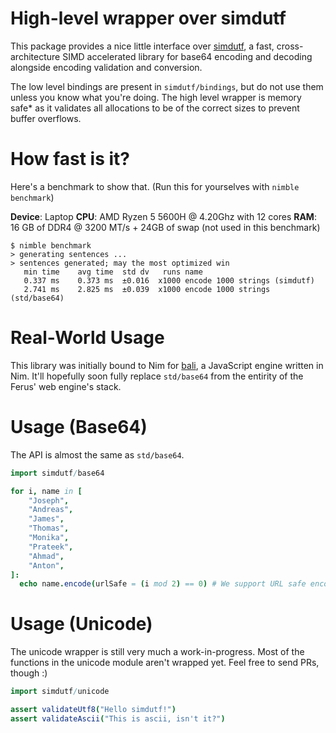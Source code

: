 # High-level wrapper over simdutf
This package provides a nice little interface over [simdutf](https://github.com/simdutf/simdutf), a fast, cross-architecture SIMD accelerated library for base64 encoding and decoding alongside encoding validation and conversion.

The low level bindings are present in `simdutf/bindings`, but do not use them unless you know what you're doing. The high level wrapper is memory safe* as it validates all allocations to be of the correct sizes to prevent buffer overflows.

# How fast is it?
Here's a benchmark to show that. (Run this for yourselves with `nimble benchmark`)

**Device**: Laptop
**CPU**: AMD Ryzen 5 5600H @ 4.20Ghz with 12 cores
**RAM**: 16 GB of DDR4 @ 3200 MT/s + 24GB of swap (not used in this benchmark)

```command
$ nimble benchmark
> generating sentences ...
> sentences generated; may the most optimized win
   min time    avg time  std dv   runs name
   0.337 ms    0.373 ms  ±0.016  x1000 encode 1000 strings (simdutf)
   2.741 ms    2.825 ms  ±0.039  x1000 encode 1000 strings (std/base64)
```

# Real-World Usage
This library was initially bound to Nim for [bali](https://github.com/ferus-web/bali), a JavaScript engine written in Nim. It'll hopefully soon fully replace `std/base64` from the entirity of the Ferus' web engine's stack.

# Usage (Base64)
The API is almost the same as `std/base64`.
```nim
import simdutf/base64

for i, name in [
    "Joseph",
    "Andreas",
    "James",
    "Thomas",
    "Monika",
    "Prateek",
    "Ahmad",
    "Anton",
]:
  echo name.encode(urlSafe = (i mod 2) == 0) # We support URL safe encoding too
```

# Usage (Unicode)
The unicode wrapper is still very much a work-in-progress. Most of the functions in the unicode module aren't wrapped yet. Feel free to send PRs, though :)
```nim
import simdutf/unicode

assert validateUtf8("Hello simdutf!")
assert validateAscii("This is ascii, isn't it?")
```
